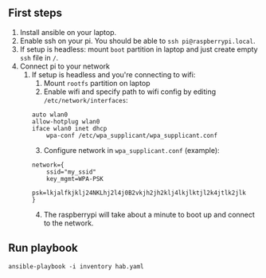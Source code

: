 

## First steps

1. Install ansible on your laptop.
2. Enable ssh on your pi. You should be able to `ssh pi@raspberrypi.local`.
  1. If setup is headless: mount `boot` partition in laptop and just create empty `ssh` file in `/`.
3. Connect pi to your network
	1. If setup is headless and you're connecting to wifi:
		1. Mount `rootfs` partition on laptop
		2. Enable wifi and specify path to wifi config by editing `/etc/network/interfaces`:
		```
		auto wlan0
		allow-hotplug wlan0
		iface wlan0 inet dhcp
    		wpa-conf /etc/wpa_supplicant/wpa_supplicant.conf
		```
		3. Configure network in `wpa_supplicant.conf` (example):
		```
		network={
 			ssid="my_ssid"
 			key_mgmt=WPA-PSK
 			psk=lkjalfkjklj24NKLhj2l4j0B2vkjh2jh2klj4lkjlktjl2k4jtlk2jlk
		}
		```		
		4. The raspberrypi will take about a minute to boot up and connect to the network.

## Run playbook

`ansible-playbook -i inventory hab.yaml`
